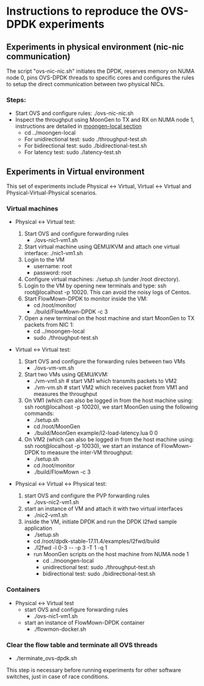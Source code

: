 # Instructions to reproduce the OVS-DPDK experiments

## Experiments in physical environment (nic-nic communication)
The script "ovs-nic-nic.sh" initiates the DPDK, reserves memory on NUMA node 0, pins OVS-DPDK threads to specific cores and configures the rules to setup the direct communication between two physical NICs.

### Steps:
* Start OVS and configure rules: ./ovs-nic-nic.sh
* Inspect the throughput using MoonGen to TX and RX on NUMA node 1, instructions are detailed in [moongen-local section](https://github.com/ztz1989/software-switches/tree/master/moongen-local)
    * cd ../moongen-local
    * For unidirectional test: sudo ./throughput-test.sh
    * For bidirectional test: sudo ./bidirectional-test.sh
    * For latency test: sudo ./latency-test.sh
    
## Experiments in Virtual environment
This set of experiments include Physical <-> Virtual, Virtual <-> Virtual and Physical-Virtual-Physical scenarios.  

### Virtual machines
* Physical <-> Virtual test:
  1. Start OVS and configure forwarding rules
      * ./ovs-nic1-vm1.sh 
  2. Start virtual machine using QEMU/KVM and attach one virtual interface: ./nic1-vm1.sh
  3. Login to the VM
      * username: root
      * password: root
  4. Configure virtual machines: ./setup.sh (under /root directory).
  5. Login to the VM by opening new terminals and type: ssh root@localhost -p 10020. This can avoid the noisy logs of Centos.
  6. Start FlowMown-DPDK to monitor inside the VM:
      * cd /root/monitor/
      * ./build/FlowMown-DPDK -c 3
  7. Open a new terminal on the host machine and start MoonGen to TX packets from NIC 1:
      * cd ../moongen-local
      * sudo ./throughput-test.sh

* Virtual <-> Virtual test:
  1. Start OVS and configure the forwarding rules between two VMs
      * ./ovs-vm-vm.sh
  2. Start two VMs using QEMU/KVM:
      * ./vm-vm1.sh    # start VM1 which transmits packets to VM2
      * ./vm-vm.sh     # start VM2 which receives packet from VM1 and measures the throughput
  3. On VM1 (which can also be logged in from the host machine using: ssh root@localhost -p 10020), we start MoonGen using the following commands:
      * ./setup.sh
      * cd /root/MoonGen
      * ./build/MoonGen example/l2-load-latency.lua 0 0
  4. On VM2 (which can also be logged in from the host machine using: ssh root@localhost -p 10030), we start an instance of FlowMown-DPDK to measure the inter-VM throughput:
      * ./setup.sh
      * cd /root/monitor
      * ./build/FlowMown -c 3
  
* Physical <-> Virtual <-> Physical test:
  1. start OVS and configure the PVP forwarding rules
      * ./ovs-nic2-vm1.sh
  2. start an instance of VM and attach it with two virtual interfaces
      * ./nic2-vm1.sh
  3. inside the VM, initiate DPDK and run the DPDK l2fwd sample application
      * ./setup.sh
      * cd /root/dpdk-stable-17.11.4/examples/l2fwd/build
      * ./l2fwd -l 0-3 -- -p 3 -T 1 -q 1
      * run MoonGen scripts on the host machine from NUMA node 1
           * cd ../moongen-local
           * unidirectional test: sudo ./throughput-test.sh 
           * bidirectional test: sudo ./bidirectional-test.sh
      
### Containers
* Physical <-> Virtual test
   * start OVS and configure forwarding rules
      * ./ovs-nic1-vm1.sh
   * start an instance of FlowMown-DPDK container
      * ./flowmon-docker.sh   

### Clear the flow table and terminate all OVS threads
  * ./terminate_ovs-dpdk.sh
 
 This step is necessary before running experiments for other software switches, just in case of race conditions.

